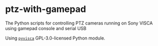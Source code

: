 # ptz-with-gamepad
The Python scripts for controlling PTZ cameras running on Sony VISCA using gamepad console and serial USB

Using [`pyvisca`](https://github.com/groaking/pyvisca) GPL-3.0-licensed Python module.
